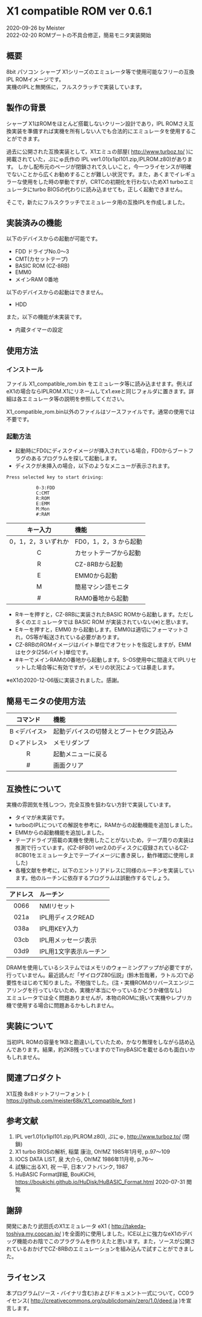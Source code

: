 # X1 compatible ROM ver 0.6.1

2020-09-26 by Meister  
2022-02-20 ROMブートの不具合修正，簡易モニタ実装開始

## 概要

8bit パソコン シャープ X1シリーズのエミュレータ等で使用可能なフリーの互換IPL ROMイメージです。  
実機のIPLと無関係に，フルスクラッチで実装しています。

## 製作の背景

シャープ X1はROMをほとんど搭載しないクリーン設計であり，IPL ROMさえ互換実装を準備すれば実機を所有しない人でも合法的にエミュレータを使用することができます。  

過去に公開された互換実装として，X1エミュの部屋( http://www.turboz.to/ )に掲載されていた，ぷにゅ氏作の IPL ver1.01(x1ipl101.zip,IPLROM.z80)があります。
しかし配布元のページが閉鎖されて久しいこと，今一つライセンスが明確でないことから広くお勧めすることが難しい状況です。また，あくまでイレギュラーな使用をした時の挙動ですが，CRTCの初期化を行わないためX1 turboエミュレータにturbo BIOSの代わりに読み込ませても，正しく起動できません。  

そこで，新たにフルスクラッチでエミュレータ用の互換IPLを作成しました。


## 実装済みの機能

以下のデバイスからの起動が可能です。

* FDD ドライブNo.0～3
* CMT(カセットテープ)
* BASIC ROM (CZ-8RB)
* EMM0
* メインRAM 0番地

以下のデバイスからの起動はできません。

* HDD

また，以下の機能が未実装です。

* 内蔵タイマーの設定

## 使用方法

### インストール

ファイル X1_compatible_rom.bin をエミュレータ等に読み込ませます。例えばeX1の場合ならIPLROM.X1にリネームしてx1.exeと同じフォルダに置きます。詳細は各エミュレータ等の説明を参照してください。

X1_compatible_rom.bin以外のファイルはソースファイルです。通常の使用では不要です。

### 起動方法

* 起動時にFD0にディスクイメージが挿入されている場合，FD0からブートフラグのあるプログラムを探して起動します。
* ディスクが未挿入の場合，以下のようなメニューが表示されます。

```
Press selected key to start driving:

           0-3:FDD
           C:CMT
           R:ROM
           E:EMM
           M:Mon
           #:RAM
```

| キー入力            | 機能                   |
|:-------------------:|:-----------------------|
| 0，1，2，3 いずれか | FD0，1，2，3 から起動  |
| C                   | カセットテープから起動 |
| R                   | CZ-8RBから起動         |
| E                   | EMM0から起動           |
| M                   | 簡易マシン語モニタ     |
| #                   | RAM0番地から起動       |

* Rキーを押すと，CZ-8RBに実装されたBASIC ROMから起動します。ただし多くのエミュレータでは BASIC ROM が実装されていない(※)と思います。
* Eキーを押すと，EMM0 から起動します。EMM0は適切にフォーマットされ，OS等が転送されている必要があります。
* CZ-8RBのROMイメージはバイト単位でオフセットを指定しますが，EMMはセクタ(256バイト)単位です。
* #キーでメインRAMの0番地から起動します。S-OS使用中に間違えてIPLリセットした場合等に有効ですが，メモリの状況によっては暴走します。

※eX1の2020-12-06版に実装されました。感謝。


## 簡易モニタの使用方法

| コマンド     | 機能                                     |
|:------------:|:-----------------------------------------|
| B <デバイス> | 起動デバイスの切替えとブートセクタ読込み |
| D <アドレス> | メモリダンプ                             |
| R            | 起動メニューに戻る                       |
| #            | 画面クリア                               |


## 互換性について

実機の雰囲気を残しつつ，完全互換を狙わない方針で実装しています。

* タイマが未実装です。
* turboのIPLについての解説を参考に，RAMからの起動機能を追加しました。
* EMMからの起動機能を追加しました。
* テープドライブ搭載の実機を使用したことがないため，テープ周りの実装は推測で行っています。(CZ-8FB01 ver2.0のディスクに収録されているCZ-8CB01をエミュレータ上でテープイメージに書き戻し，動作確認に使用しました)
* 各種文献を参考に，以下のエントリアドレスに同様のルーチンを実装しています。他のルーチンに依存するプログラムは誤動作するでしょう。

| アドレス | ルーチン               |
|:--------:|:-----------------------|
| 0066     | NMIリセット            |
| 021a     | IPL用ディスクREAD      |
| 038a     | IPL用KEY入力           |
| 03cb     | IPL用メッセージ表示    |
| 03d9     | IPL用1文字表示ルーチン |

DRAMを使用しているシステムではメモリのウォーミングアップが必要ですが，行っていません。最近読んだ「ザイログZ80伝説」(鈴木哲哉著，ラトルズ)で必要性をはじめて知りました。不勉強でした。(注・実機ROMのリバースエンジニアリングを行っていないため，実機が本当にやっているかどうか確信なし)  
エミュレータでは全く問題ありませんが，本物のROMに焼いて実機やレプリカ機で使用する場合に問題あるかもしれません。


## 実装について

当初IPL ROMの容量を1KBと勘違いしていたため，かなり無理をしながら詰め込んであります。結果，約2KB残っていますのでTinyBASICを載せるのも面白いかもしれません。


## 関連プロダクト

X1互換 8x8ドットフリーフォント ( https://github.com/meister68k/X1_compatible_font )


## 参考文献

1. IPL ver1.01(x1ipl101.zip,IPLROM.z80), ぷにゅ, http://www.turboz.to/ (閉鎖)
2. X1 turbo  BIOSの解析, 稲葉 康治, Oh!MZ 1985年1月号, p.97～109
3. IOCS DATA LIST, 泉 大介ら, Oh!MZ 1986年11月号, p.76～
4. 試験に出るX1, 祝 一平, 日本ソフトバンク, 1987
5. HuBASIC Format詳細, BouKiCHi, https://boukichi.github.io/HuDisk/HuBASIC_Format.html 2020-07-31 閲覧


## 謝辞

開発にあたり武田氏のX1エミュレータ eX1 ( http://takeda-toshiya.my.coocan.jp/ )を全面的に使用しました。ICE以上に強力なeX1のデバッグ機能のお陰でこのプラグラムを作りえたと思います。また，ソースが公開されているおかげでCZ-8RBのエミュレーションを組み込んで試すことができました。


## ライセンス

本プログラム(ソース・バイナリ含む)およびドキュメント一式について，CC0ライセンス( http://creativecommons.org/publicdomain/zero/1.0/deed.ja )を宣言します。
